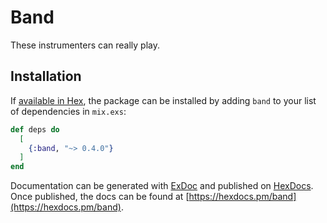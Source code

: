 # Band

These instrumenters can really play.

## Installation

If [available in Hex](https://hex.pm/docs/publish), the package can be
installed by adding `band` to your list of dependencies in `mix.exs`:

```elixir
def deps do
  [
    {:band, "~> 0.4.0"}
  ]
end
```

Documentation can be generated with [ExDoc](https://github.com/elixir-lang/ex_doc)
and published on [HexDocs](https://hexdocs.pm). Once published, the docs
can be found at [https://hexdocs.pm/band](https://hexdocs.pm/band).


